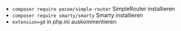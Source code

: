 
- `composer require pecee/simple-router` SimpleRouter installieren
- `composer require smarty/smarty` Smarty installieren
- `extension=gd` in php.ini auskommentieren
